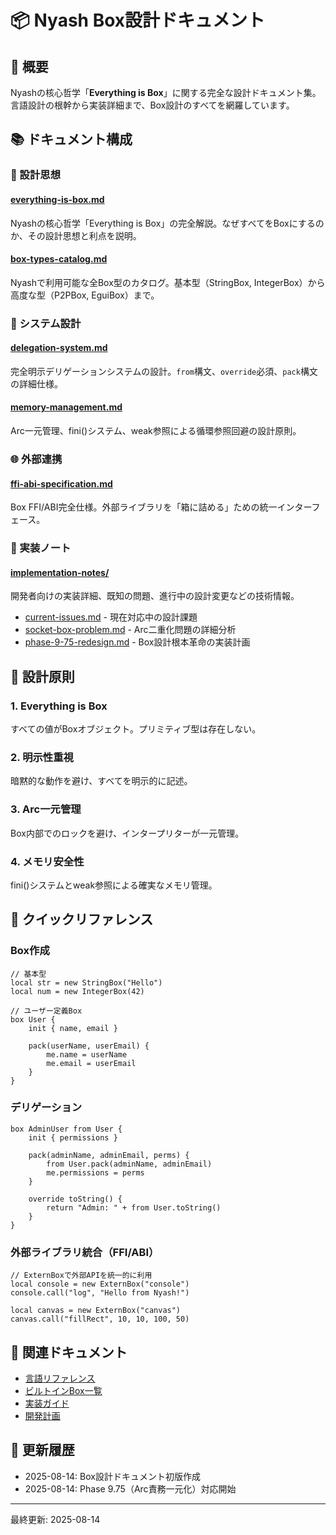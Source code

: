 # 📦 Nyash Box設計ドキュメント

## 🎯 概要

Nyashの核心哲学「**Everything is Box**」に関する完全な設計ドキュメント集。
言語設計の根幹から実装詳細まで、Box設計のすべてを網羅しています。

## 📚 ドキュメント構成

### 🌟 設計思想

#### [everything-is-box.md](everything-is-box.md)
Nyashの核心哲学「Everything is Box」の完全解説。なぜすべてをBoxにするのか、その設計思想と利点を説明。

#### [box-types-catalog.md](box-types-catalog.md)  
Nyashで利用可能な全Box型のカタログ。基本型（StringBox, IntegerBox）から高度な型（P2PBox, EguiBox）まで。

### 🔄 システム設計

#### [delegation-system.md](delegation-system.md)
完全明示デリゲーションシステムの設計。`from`構文、`override`必須、`pack`構文の詳細仕様。

#### [memory-management.md](memory-management.md)
Arc<Mutex>一元管理、fini()システム、weak参照による循環参照回避の設計原則。

### 🌐 外部連携

#### [ffi-abi-specification.md](ffi-abi-specification.md)
Box FFI/ABI完全仕様。外部ライブラリを「箱に詰める」ための統一インターフェース。

### 🔧 実装ノート

#### [implementation-notes/](implementation-notes/)
開発者向けの実装詳細、既知の問題、進行中の設計変更などの技術情報。

- [current-issues.md](implementation-notes/current-issues.md) - 現在対応中の設計課題
- [socket-box-problem.md](implementation-notes/socket-box-problem.md) - Arc<Mutex>二重化問題の詳細分析
- [phase-9-75-redesign.md](implementation-notes/phase-9-75-redesign.md) - Box設計根本革命の実装計画

## 🎨 設計原則

### 1. **Everything is Box**
すべての値がBoxオブジェクト。プリミティブ型は存在しない。

### 2. **明示性重視**
暗黙的な動作を避け、すべてを明示的に記述。

### 3. **Arc<Mutex>一元管理**
Box内部でのロックを避け、インタープリターが一元管理。

### 4. **メモリ安全性**
fini()システムとweak参照による確実なメモリ管理。

## 🚀 クイックリファレンス

### Box作成
```nyash
// 基本型
local str = new StringBox("Hello")
local num = new IntegerBox(42)

// ユーザー定義Box
box User {
    init { name, email }
    
    pack(userName, userEmail) {
        me.name = userName
        me.email = userEmail
    }
}
```

### デリゲーション
```nyash
box AdminUser from User {
    init { permissions }
    
    pack(adminName, adminEmail, perms) {
        from User.pack(adminName, adminEmail)
        me.permissions = perms
    }
    
    override toString() {
        return "Admin: " + from User.toString()
    }
}
```

### 外部ライブラリ統合（FFI/ABI）
```nyash
// ExternBoxで外部APIを統一的に利用
local console = new ExternBox("console")
console.call("log", "Hello from Nyash!")

local canvas = new ExternBox("canvas")
canvas.call("fillRect", 10, 10, 100, 50)
```

## 📖 関連ドキュメント

- [言語リファレンス](../language-reference.md)
- [ビルトインBox一覧](../builtin-boxes.md)
- [実装ガイド](../../../../CLAUDE.md)
- [開発計画](../../../../予定/native-plan/copilot_issues.txt)

## 🔄 更新履歴

- 2025-08-14: Box設計ドキュメント初版作成
- 2025-08-14: Phase 9.75（Arc<Mutex>責務一元化）対応開始

---

最終更新: 2025-08-14